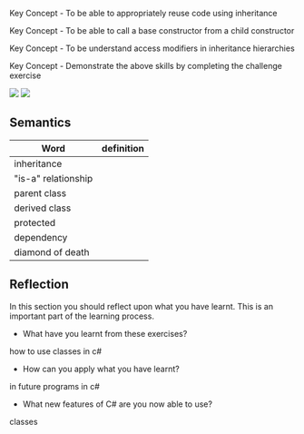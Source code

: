 Key Concept - To be able to appropriately reuse code using inheritance

Key Concept - To be able to call a base constructor from a child constructor

Key Concept - To be understand access modifiers in inheritance hierarchies

Key Concept - Demonstrate the above skills by completing the challenge exercise

<img src="images/.png">

<img src="images/.png">


## Semantics 

| Word | definition|
|---|---|
|inheritance		|
|"is-a" relationship|		
|parent class	|
|derived class	|
|protected		|
|dependency		|
|diamond of death|


	



## Reflection

In this section you should reflect upon what you have learnt. This is an important part of the learning process.
- What have you learnt from these exercises?

how to use classes in c#


- How can you apply what you have learnt?

in future programs in c#


- What new features of C# are you now able to use?

classes

